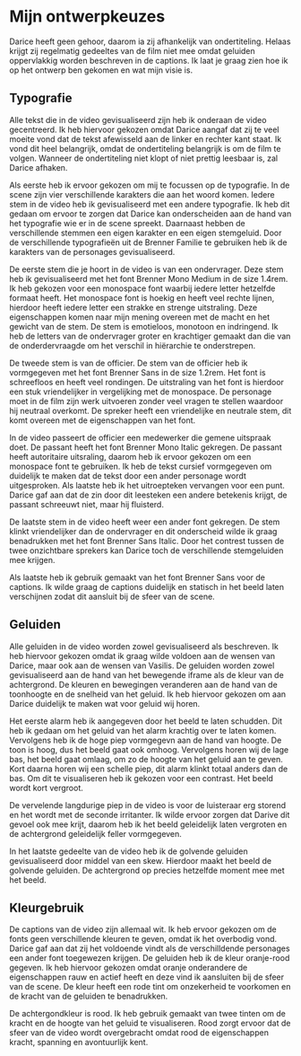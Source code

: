 # Mijn ontwerpkeuzes

Darice heeft geen gehoor, daarom ia zij afhankelijk van ondertiteling. Helaas krijgt zij regelmatig gedeeltes van de film niet mee omdat geluiden oppervlakkig worden beschreven in de captions. Ik laat je graag zien hoe ik op het ontwerp ben gekomen en wat mijn visie is. 

## Typografie

Alle tekst die in de video gevisualiseerd zijn heb ik onderaan de video gecentreerd. Ik heb hiervoor gekozen omdat Darice aangaf dat zij te veel moeite vond dat de tekst afewisseld aan de linker en rechter kant staat. Ik vond dit heel belangrijk, omdat de ondertiteling belangrijk is om de film te volgen. Wanneer de ondertiteling niet klopt of niet prettig leesbaar is, zal Darice afhaken.

Als eerste heb ik ervoor gekozen om mij te focussen op de typografie. In de scene zijn vier verschillende karakters die aan het woord komen. Iedere stem in de video heb ik gevisualiseerd met een andere typografie. Ik heb dit gedaan om ervoor te zorgen dat Darice kan onderscheiden aan de hand van het typografie wie er in de scene spreekt. Daarnaast hebben de verschillende stemmen een eigen karakter en een eigen stemgeluid. Door de verschillende typografieën uit de Brenner Familie te gebruiken heb ik de karakters van de personages gevisualiseerd.

De eerste stem die je hoort in de video is van een ondervrager. Deze stem heb ik gevisualiseerd met het font Brenner Mono Medium in de size 1.4rem. Ik heb gekozen voor een monospace font waarbij iedere letter hetzelfde formaat heeft. Het monospace font is hoekig en heeft veel rechte lijnen, hierdoor heeft iedere letter een strakke en strenge uitstraling. Deze eigenschappen komen naar mijn mening overeen met de macht en het gewicht van de stem. De stem is emotieloos, monotoon en indringend. Ik heb de letters van de ondervrager groter en krachtiger gemaakt dan die van de onderdervraagde om het verschil in hiërarchie te onderstrepen.

De tweede stem is van de officier. De stem van de officier heb ik vormgegeven met het font Brenner Sans in de size 1.2rem. Het font is schreefloos en heeft veel rondingen. De uitstraling van het font is hierdoor een stuk vriendelijker in vergelijking met de monospace. De personage moet in de film zijn werk uitvoeren zonder veel vragen te stellen waardoor hij neutraal overkomt. De spreker heeft een vriendelijke en neutrale stem, dit komt overeen met de eigenschappen van het font.

In de video passeert de officier een medewerker die gemene uitspraak doet. De passant heeft het font Brenner Mono Italic gekregen. De passant heeft autoritaire uitsraling, daarom heb ik ervoor gekozen om een monospace font te gebruiken. Ik heb de tekst cursief vormgegeven om duidelijk te maken dat de tekst door een ander personage wordt uitgesproken. Als laatste heb ik het uitroepteken vervangen voor een punt. Darice gaf aan dat de zin door dit leesteken een andere betekenis krijgt, de passant schreeuwt niet, maar hij fluisterd. 

De laatste stem in de video heeft weer een ander font gekregen. De stem klinkt vriendelijker dan de ondervrager en dit onderscheid wilde ik graag benadrukken met het font Brenner Sans Italic. Door het contrest tussen de twee onzichtbare sprekers kan Darice toch de verschillende stemgeluiden mee krijgen.

Als laatste heb ik gebruik gemaakt van het font Brenner Sans voor de captions. Ik wilde graag de captions duidelijk en statisch in het beeld laten verschijnen zodat dit aansluit bij de sfeer van de scene.

## Geluiden

Alle geluiden in de video worden zowel gevisualiseerd als beschreven. Ik heb hiervoor gekozen omdat ik graag wilde voldoen aan de wensen van Darice, maar ook aan de wensen van Vasilis. De geluiden worden zowel gevisualiseerd aan de hand van het bewegende iframe als de kleur van de achtergrond. De kleuren en bewegingen veranderen aan de hand van de toonhoogte en de snelheid van het geluid. Ik heb hiervoor gekozen om aan Darice duidelijk te maken wat voor geluid wij horen.

Het eerste alarm heb ik aangegeven door het beeld te laten schudden. Dit heb ik gedaan om het geluid van het alarm krachtig over te laten komen. Vervolgens heb ik de hoge piep vormgegevn aan de hand van hoogte. De toon is hoog, dus het beeld gaat ook omhoog. Vervolgens horen wij de lage bas, het beeld gaat omlaag, om zo de hoogte van het geluid aan te geven. Kort daarna horen wij een schelle piep, dit alarm klinkt totaal anders dan de bas. Om dit te visualiseren heb ik gekozen voor een contrast. Het beeld wordt kort vergroot.

De vervelende langdurige piep in de video is voor de luisteraar erg storend en het wordt met de seconde irritanter. Ik wilde ervoor zorgen dat Darive dit gevoel ook mee krijt, daarom heb ik het beeld geleidelijk laten vergroten en de achtergrond geleidelijk feller vormgegeven. 

In het laatste gedeelte van de video heb ik de golvende geluiden gevisualiseerd door middel van een skew. Hierdoor maakt het beeld de golvende geluiden. De achtergrond op precies hetzelfde moment mee met het beeld.

## Kleurgebruik

De captions van de video zijn allemaal wit. Ik heb ervoor gekozen om de fonts geen verschillende kleuren te geven, omdat ik het overbodig vond. Darice gaf aan dat zij het voldoende vindt als de verschilldende personages een ander font toegewezen krijgen.
De geluiden heb ik de kleur oranje-rood gegeven. Ik heb hiervoor gekozen omdat oranje onderandere de eigenschappen rauw en actief heeft en deze vind ik aansluiten bij de sfeer van de scene. De kleur heeft een rode tint om onzekerheid te voorkomen en de kracht van de geluiden te benadrukken. 

De achtergondkleur is rood. Ik heb gebruik gemaakt van twee tinten om de kracht en de hoogte van het geluid te visualiseren. Rood zorgt ervoor dat de sfeer van de video wordt overgebracht omdat rood de eigenschappen kracht, spanning en avontuurlijk kent.
